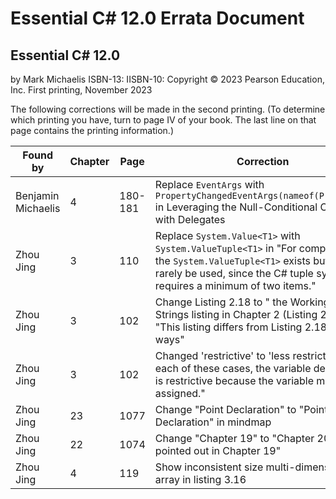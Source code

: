 # Essential C# 12.0 Errata Document

## Essential C# 12.0

by Mark Michaelis
ISBN-13: 
IISBN-10: 
Copyright © 2023 Pearson Education, Inc.
First printing, November 2023

The following corrections will be made in the second printing. (To determine which printing you have, turn to page IV of your book. The last line on that page contains the printing information.)

Found by            | Chapter     | Page        | Correction
------------------- | ----------- | ----------- | -----------------------------------------------------------------------------------------------------------------------------------------------------------------
Benjamin Michaelis        | 4           | 180-181          | Replace `EventArgs` with `PropertyChangedEventArgs(nameof(Property))` in Leveraging the Null-Conditional Operator with Delegates
Zhou Jing | 3  | 110 | Replace `System.Value<T1>` with `System.ValueTuple<T1>` in "For completeness, the `System.ValueTuple<T1>` exists but will rarely be used, since the C# tuple syntax requires a minimum of two items."
Zhou Jing | 3  | 102 | Change Listing 2.18 to " the Working with Strings listing in Chapter 2 (Listing 2.24)" in "This listing differs from Listing 2.18 in two ways"
Zhou Jing | 3 | 102 | Changed 'restrictive' to 'less restrictive' in "In each of these cases, the variable declaration is restrictive because the variable may be assigned."
Zhou Jing | 23 | 1077 | Change "Point Declaration" to "Pointer Declaration" in mindmap
Zhou Jing | 22 | 1074 | Change "Chapter 19" to "Chapter 20" in "we pointed out in Chapter 19"
Zhou Jing    | 4 | 119 | Show inconsistent size multi-dimensional array in listing 3.16